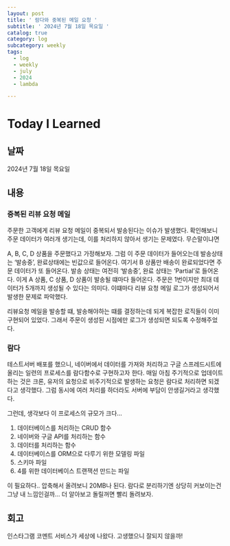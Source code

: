 ```yaml
---
layout: post
title: ' 람다와 중복된 메일 요청 '
subtitle: ' 2024년 7월 18일 목요일 '
catalog: true
category: log
subcategory: weekly
tags:
  - log
  - weekly
  - july
  - 2024
  - lambda

---
```


# Today I Learned

## 날짜

2024년 7월 18일 목요일

## 내용

### 중복된 리뷰 요청 메일

주문한 고객에게 리뷰 요청 메일이 중복되서 발송된다는 이슈가 발생했다. 확인해보니 주문 데이터가 여러개 생기는데, 이를 처리하지 않아서 생기는 문제였다. 무슨말이냐면 

A, B, C, D 상품을 주문했다고 가정해보자. 그럼 이 주문 데이터가 들어오는데 발송상태는 ‘발송중’, 완료상태에는 빈값으로 들어온다. 여기서 B 상품만 배송이 완료되었다면 주문 데이터가 또 들어온다. 발송 상태는 여전히 ‘발송중’, 완료 상태는 ‘Partial’로 들어온다. 이게 A 상품, C 상품, D 상품이 발송될 떄마다 들어온다. 주문은 1번이지만 최대 데이터가 5개까지 생성될 수 있다는 의미다. 이떄마다 리뷰 요청 메일 로그가 생성되어서 발생한 문제로 파악했다.

리뷰요청 메일을 발송할 떄, 발송해야하는 떄를 결정하는데 되게 복잡한 로직들이 이미 구현되어 있었다. 그래서 주문이 생성된 시점에만 로그가 생성되면 되도록 수정해주었다.

### 람다

 테스트서버 배포를 했으니, 네이버에서 데이터를 가져와 처리하고 구글 스프레드시트에 올리는 일련의 프로세스를 람다함수로 구현하고자 한다. 매일 아침 주기적으로 업데이트하는 것은 크론, 유저의 요청으로 비주기적으로 발생하는 요청은 람다로 처리하면 되겠다고 생각했다. 그럼 동시에 여러 처리를 하더라도 서버에 부담이 안생길거라고 생각했다.

 그런데, 생각보다 이 프로세스의 규모가 크다… 

1. 데이터베이스를 처리하는 CRUD 함수
2. 네이버와 구글 API를 처리하는 함수
3. 데이터를 처리하는 함수
4. 데이터베이스를 ORM으로 다루기 위한 모델링 파일
5. 스키마 파일
6. 4를 위한 데이터베이스 트랜잭션 만드는 파일

이 필요하다.. 압축해서 올려보니 20MB나 된다. 람다로 분리하기엔 상당히 커보이는건 그냥 내 느낌인걸까…  더 알아보고 돌릴꺼면 빨리 돌려보자.

## 회고

인스타그램 코멘트 서비스가 세상에 나왔다. 고생했으니 잘되지 않을까!